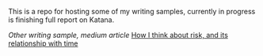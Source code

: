 This is a repo for hosting some of my writing samples, currently in progress is finishing full report on Katana.

*Other writing sample, medium article*
[How I think about risk, and its relationship with time](https://medium.com/@cryptobolic1/how-i-think-about-risk-and-its-relationship-with-time-in-markets-9bb8547694f9)
